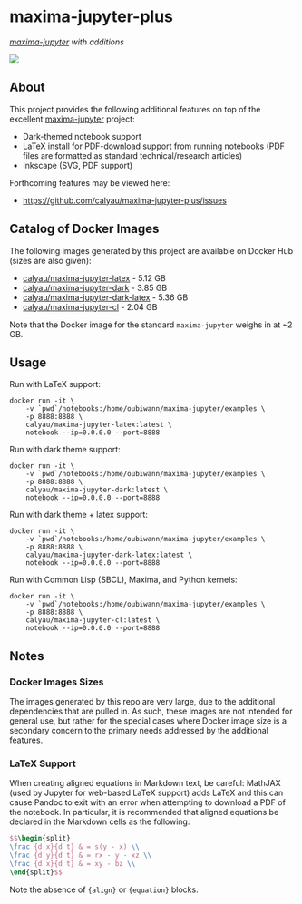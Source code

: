 # maxima-jupyter-plus

*[maxima-jupyter][maxima-jupyter] with additions*

[![][logo]][logo-large]

## About

This project provides the following additional features on top of the excellent
[maxima-jupyter][maxima-jupyter] project:

* Dark-themed notebook support
* LaTeX install for PDF-download support from running notebooks (PDF files are 
  formatted as standard technical/research articles)
* Inkscape (SVG, PDF support)

Forthcoming features may be viewed here: 
* https://github.com/calyau/maxima-jupyter-plus/issues

## Catalog of Docker Images

The following images generated by this project are available on Docker Hub
(sizes are also given):

* [calyau/maxima-jupyter-latex][maxima-jupyter-latex] - 5.12 GB
* [calyau/maxima-jupyter-dark][maxima-jupyter-dark] - 3.85 GB
* [calyau/maxima-jupyter-dark-latex][maxima-jupyter-dark-latex] - 5.36 GB
* [calyau/maxima-jupyter-cl][maxima-jupyter-cl] - 2.04 GB

Note that the Docker image for the standard `maxima-jupyter` weighs in at
~2 GB.

## Usage

Run with LaTeX support:

```shell
docker run -it \
    -v `pwd`/notebooks:/home/oubiwann/maxima-jupyter/examples \
    -p 8888:8888 \
    calyau/maxima-jupyter-latex:latest \
    notebook --ip=0.0.0.0 --port=8888
```

Run with dark theme support:

```shell
docker run -it \
    -v `pwd`/notebooks:/home/oubiwann/maxima-jupyter/examples \
    -p 8888:8888 \
    calyau/maxima-jupyter-dark:latest \
    notebook --ip=0.0.0.0 --port=8888
```

Run with dark theme + latex support:

```shell
docker run -it \
    -v `pwd`/notebooks:/home/oubiwann/maxima-jupyter/examples \
    -p 8888:8888 \
    calyau/maxima-jupyter-dark-latex:latest \
    notebook --ip=0.0.0.0 --port=8888
```

Run with Common Lisp (SBCL), Maxima, and Python kernels:

```shell
docker run -it \
    -v `pwd`/notebooks:/home/oubiwann/maxima-jupyter/examples \
    -p 8888:8888 \
    calyau/maxima-jupyter-cl:latest \
    notebook --ip=0.0.0.0 --port=8888
```

## Notes

### Docker Images Sizes

The images generated by this repo are very large, due to the additional
dependencies that are pulled in. As such, these images are not intended for
general use, but rather for the special cases where Docker image size is
a secondary concern to the primary needs addressed by the additional 
features.

### LaTeX Support

When creating aligned equations in Markdown text, be careful: MathJAX (used by
Jupyter for web-based LaTeX support) adds LaTeX and this can cause Pandoc to
exit with an error when attempting to download a PDF of the notebook. In 
particular, it is recommended that aligned equations be declared in the 
Markdown cells as the following:

```latex
$$\begin{split}
\frac {d x}{d t} & = s(y - x) \\
\frac {d y}{d t} & = rx - y - xz \\
\frac {d x}{d t} & = xy - bz \\
\end{split}$$
```

Note the absence of `{align}` or `{equation}` blocks. 

<!-- Named page links below: /-->

[logo]: https://avatars0.githubusercontent.com/u/24504053?s=200&v=4
[logo-large]: https://avatars0.githubusercontent.com/u/24504053?v=4
[maxima-jupyter]: https://github.com/robert-dodier/maxima-jupyter
[maxima-jupyter-latex]: https://hub.docker.com/r/calyau/maxima-jupyter-latex
[maxima-jupyter-dark]: https://hub.docker.com/r/calyau/maxima-jupyter-dark
[maxima-jupyter-dark-latex]: https://hub.docker.com/r/calyau/maxima-jupyter-dark-latex
[maxima-jupyter-cl]: https://hub.docker.com/r/calyau/maxima-jupyter-cl